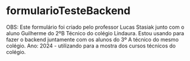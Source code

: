 # formularioTesteBackend

OBS: Este formulário foi criado pelo professor Lucas Stasiak junto com o aluno Guilherme do 2ºB Técnico do colégio Lindaura. 
Estou usando para fazer o backend juntamente com os alunos do 3º A técnico do mesmo colégio. 
Ano: 2024 - utilizando para a mostra dos cursos técnicos do colégio.  
